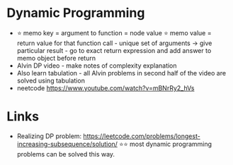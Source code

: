 # Dynamic Programming
- ⭐️  memo key = argument to function = node value
  ⭐️  memo value = return value for that function call
              - unique set of arguments -> give particular result
              - go to exact return expression and add answer to memo object before return
- Alvin DP video - make notes of complexity explanation
- Also learn tabulation - all Alvin problems in second half of the video are solved using tabulation
- neetcode https://www.youtube.com/watch?v=mBNrRy2_hVs

# Links
- Realizing DP problem: https://leetcode.com/problems/longest-increasing-subsequence/solution/
  ⭐️⭐️ most dynamic programming problems can be solved this way.